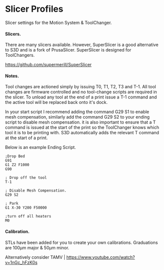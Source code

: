 # Slicer Profiles
Slicer settings for the Motion System &amp; ToolChanger.

#### Slicers.

There are many slicers available. However, SuperSlicer is a good alternative to S3D and is a fork of PrusaSlicer. SuperSlicer is designed for ToolChangers.

https://github.com/supermerill/SuperSlicer

#### Notes.

Tool changes are actioned simply by issuing T0, T1, T2, T3 and T-1. All tool changes are firmware controlled and no tool-change scripts are required in the slicer. To unload any tool at the end of a print issue a T-1 command and the active tool will be replaced back onto it's dock.

In your start script I recommend adding the command G29 S1 to enable mesh compensation, similarly add the command G29 S2 to your ending script to disable mesh compensation. it is also important to ensure that a T command is issued at the start of the print so the ToolChanger knows which tool it is to be printing with. S3D automatically adds the relevant T command at the start of a print.

Below is an example Ending Script.

    ;Drop Bed
    G91
    G1 Z2 F1000
    G90

    ; Drop off the tool
    T-1

    ; Disable Mesh Compensation.
    G29 S2

    ; Park
    G1 X-30 Y200 F50000

    ;turn off all heaters
    M0	

#### Calibration.

STLs have been added for you to create your own calibrations. Graduations are 100μm major & 50μm minor.

Alternatively consider TAMV | https://www.youtube.com/watch?v=1nGc_hFzK0s
